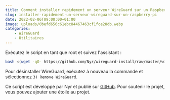 ```yaml
---
title: Comment installer rapidement un serveur WireGuard sur un Raspberry Pi ?
slug: installer-rapidement-un-serveur-wireguard-sur-un-raspberry-pi
date: 2022-02-06T09:00:00+01:00
image: uploads/0befd656c61ebc84467463cf1fce28db.webp
categories:
    - WireGuard
    - Utilitaires
--- 
```


Exécutez le script en tant que root et suivez l'assistant :

```bash
bash <(wget -qO- https://github.com/Nyr/wireguard-install/raw/master/wireguard-install.sh)
```

Pour désinstaller WireGuard, exécutez à nouveau la commande et sélectionnez `3) Remove WireGuard`.

Ce script est développé par Nyr et publié sur [GitHub](https://github.com/Nyr/wireguard-install/). Pour soutenir le projet, vous pouvez ajouter une étoile au projet.
